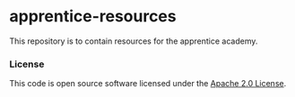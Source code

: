 
# apprentice-resources

This repository is to contain resources for the apprentice academy.

### License

This code is open source software licensed under the [Apache 2.0 License]("http://www.apache.org/licenses/LICENSE-2.0.html").
